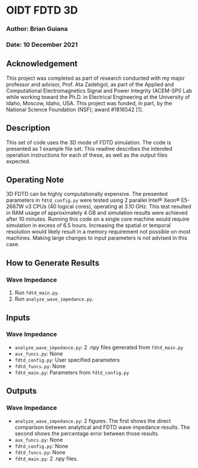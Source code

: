 # OIDT FDTD 3D
### Author: Brian Guiana
### Date: 10 December 2021
## Acknowledgement
This project was completed as part of research conducted with my major professor and advisor, Prof. Ata Zadehgol, as part of the Applied and Computational Electromagnetics Signal and Power Integrity (ACEM-SPI) Lab while working toward the Ph.D. in Electrical Engineering at the University of Idaho, Moscow, Idaho, USA. This project was funded, in part, by the National Science Foundation (NSF); award #1816542 [1].
## Description
This set of code uses the 3D mode of FDTD simulation. The code is presented as 1 example file set. This readme describes the intended operation instructions for each of these, as well as the output files expected.

## Operating Note
3D FDTD can be highly computationally expensive. The presented parameters in `fdtd_config.py` were tested using 2 parallel Intel® Xeon® E5- 2687W v3 CPUs (40 logical cores), operating at 3.10 GHz. This test resulted in RAM usage of approximately 4 GB and simulation results were achieved after 10 minutes. Running this code on a single core machine would require simulation in excess of 6.5 hours. Increasing the spatial or temporal resolution would likely result in a memory requirement not possible on most machines. Making large changes to input parameters is not advised in this case.

## How to Generate Results
### Wave Impedance
1. Run `fdtd_main.py`.
2. Run `analyze_wave_impedance.py`.

## Inputs
### Wave Impedance
- `analyze_wave_impedance.py`: 2 .npy files generated from `fdtd_main.py`
- `aux_funcs.py`: None
- `fdtd_config.py`: User specified parameters
- `fdtd_funcs.py`: None
- `fdtd_main.py`: Parameters from `fdtd_config.py`

## Outputs
### Wave Impedance
- `analyze_wave_impedance.py`: 2 figures. The first shows the direct comparison between analytical and FDTD wave impedance results. The second shows the percentage error between those results.
- `aux_funcs.py`: None
- `fdtd_config.py`: None
- `fdtd_funcs.py`: None
- `fdtd_main.py`: 2 .npy files.
